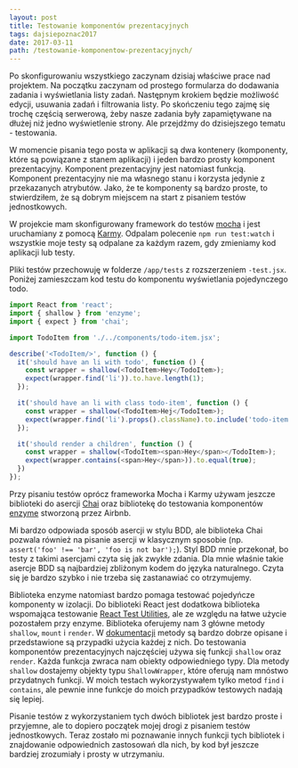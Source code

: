 ```yaml
---
layout: post
title: Testowanie komponentów prezentacyjnych
tags: dajsiepoznac2017
date: 2017-03-11
path: /testowanie-komponentow-prezentacyjnych/
---
```


Po skonfigurowaniu wszystkiego zaczynam dzisiaj właściwe prace nad projektem. Na początku zaczynam od prostego formularza do dodawania zadania i wyświetlania listy zadań. Następnym krokiem będzie możliwość edycji, usuwania zadań i filtrowania listy. Po skończeniu tego zajmę się trochę częścią serwerową, żeby nasze zadania były zapamiętywane na dłużej niż jedno wyświetlenie strony. Ale przejdźmy do dzisiejszego tematu - testowania.

<!--more-->

W momencie pisania tego posta w aplikacji są dwa kontenery (komponenty, które są powiązane z stanem aplikacji) i jeden bardzo prosty komponent prezentacyjny. Komponent prezentacyjny jest natomiast funkcją. Komponent prezentacyjny nie ma własnego stanu i korzysta jedynie z przekazanych atrybutów. Jako, że te komponenty są bardzo proste, to stwierdziłem, że są dobrym miejscem na start z pisaniem testów jednostkowych.

W projekcie mam skonfigurowany framework do testów [mocha](https://mochajs.org/) i jest uruchamiany z pomocą [Karmy](https://karma-runner.github.io/1.0/index.html). Odpalam polecenie `npm run test:watch` i wszystkie moje testy są odpalane za każdym razem, gdy zmieniamy kod aplikacji lub testy.

Pliki testów przechowuję w folderze `/app/tests` z rozszerzeniem `-test.jsx`. Poniżej zamieszczam kod testu do komponentu wyświetlania pojedynczego todo.

```javascript
import React from 'react';
import { shallow } from 'enzyme';
import { expect } from 'chai';

import TodoItem from './../components/todo-item.jsx';

describe('<TodoItem/>', function () {
  it('should have an li with todo', function () {
    const wrapper = shallow(<TodoItem>Hey</TodoItem>);
    expect(wrapper.find('li')).to.have.length(1);
  });

  it('should have an li with class todo-item', function () {
    const wrapper = shallow(<TodoItem>Hej</TodoItem>);
    expect(wrapper.find('li').props().className).to.include('todo-item');
  });

  it('should render a children', function () {
    const wrapper = shallow(<TodoItem><span>Hey</span></TodoItem>);
    expect(wrapper.contains(<span>Hey</span>)).to.equal(true);
  })
});
```

Przy pisaniu testów oprócz frameworka Mocha i Karmy używam jeszcze biblioteki do asercji [Chai](http://chaijs.com/) oraz bibliotekę do testowania komponentów [enzyme](http://airbnb.io/enzyme/) stworzoną przez Airbnb.

Mi bardzo odpowiada sposób asercji w stylu BDD, ale biblioteka Chai pozwala również na pisanie asercji w klasycznym sposobie (np. `assert('foo' !== 'bar', 'foo is not bar');`). Styl BDD mnie przekonał, bo testy z takimi asercjami czyta się jak zwykłe zdania. Dla mnie właśnie takie asercje BDD są najbardziej zbliżonym kodem do języka naturalnego. Czyta się je bardzo szybko i nie trzeba się zastanawiać co otrzymujemy.

Biblioteka enzyme natomiast bardzo pomaga testować pojedyńcze komponenty w izolacji. Do biblioteki React jest dodatkowa biblioteka wspomająca testowanie [React Test Utilities](https://facebook.github.io/react/docs/test-utils.html), ale ze względu na łatwe użycie pozostałem przy enzyme. Biblioteka oferujemy nam 3 główne metody `shallow`, `mount` i `render`. W [dokumentacji](http://airbnb.io/enzyme/docs/api/index.html) metody są bardzo dobrze opisane i przedstawione są przypadki użycia każdej z nich. Do testowania komponentów prezentacyjnych najczęściej używa się funkcji `shallow` oraz `render`. Każda funkcja zwraca nam obiekty odpowiedniego typy. Dla metody `shallow` dostajemy objekty typu `ShallowWrapper`, które oferują nam mnóstwo przydatnych funkcji. W moich testach wykorzystywałem tylko metod `find` i `contains`, ale pewnie inne funkcje do moich przypadków testowych nadają się lepiej.

Pisanie testów z wykorzystaniem tych dwóch bibliotek jest bardzo proste i przyjemne, ale to dopiero początek mojej drogi z pisaniem testów jednostkowych. Teraz zostało mi poznawanie innych funkcji tych bibliotek i znajdowanie odpowiednich zastosowań dla nich, by kod był jeszcze bardziej zrozumiały i prosty w utrzymaniu.
